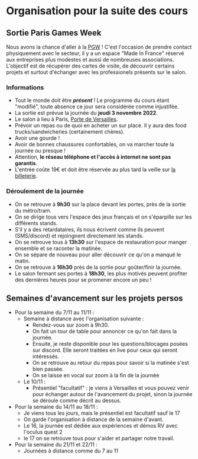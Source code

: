 # Organisation pour la suite des cours


## Sortie Paris Games Week

Nous avons la chance d'aller à la [PGW](https://www.parisgamesweek.com/) ! C'est l'occasion de prendre contact physiquement avec le secteur, il y a un espace "Made In France" réservé aux entreprises plus modestes et aussi de nombreuses associations. L'objectif est de récupérer des cartes de visite, de découvrir certains projets et surtout d'échanger avec les professionels présents sur le salon.

### Informations

- Tout le monde doit être **_présent_** ! Le programme du cours étant "modifié", toute absence ce jour sera considérée comme injustifée.
- La sortie est prévue la journée du **jeudi 3 novembre 2022**.
- Le salon à lieu à Paris, [Porte de Versailles](https://www.google.com/maps?ll=48.829792,2.286561&z=15&t=m&hl=fr&gl=FR&mapclient=embed&q=1+Pl.+de+la+Prte+de+Versailles+75015+Paris).
- Prévoir un repas ou de quoi en acheter un sur place. Il y aura des food trucks/sandwicheries (certainement chères).
- Avoir une gourde !
- Avoir de bonnes chaussures confortables, on va marcher toute la journée ou presque !
- Attention, **le réseau téléphone et l'accès à internet ne sont pas garantis**.
- L'entrée coûte 19€ et doit être réservée au plus tard la veille sur [la billeterie](https://www.parisgamesweek.com/Infos-pratiques/pgw2022-ouverture-de-la-billetterie).

### Déroulement de la journée

- On se retrouve à **9h30** sur la place devant les portes, près de la sortie du métro/tram.
- On se dirige tous vers l'espace des jeux français et on s'éparpille sur les différents stands.
- S'il y a des retardataires, ils nous écrivent comme ils peuvent (SMS/discord) et rejoingnent directement les stands.
- On se retrouve tous à **13h30** sur l'espace de restauration pour manger ensemble et se raconter la matinée.
- On se sépare de nouveau pour aller découvrir ce qu'on a manqué le matin.
- On se retrouve à **16h30** près de la sortie pour goûter/finir la journée.
- Le salon fermant ses portes à **18h30**, les plus motivés peuvent profiter des dernières heures pour se promener encore un peu !


## Semaines d'avancement sur les projets persos

- Pour la semaine du 7/11 au 11/11 :
  - Semaine à distance avec l'organisation suivante :
    - Rendez-vous sur zoom à 9h30.
    - On fait un tour de table pour annoncer ce qu'on fait dans la journée.
    - Ensuite, je reste disponible pour les questions/blocages posées sur discord. Elle seront traitées en live pour ceux qui seront intéressés.
    - On se retrouve au retour du repas pour savoir si la matinée s'est bien passée.
    - On se laisse en vocal sur zoom à la fin de la journée
  - Le 10/11 :
    - Présentiel "facultatif" : je viens à Versailles et vous pouvez venir pour échanger autour de l'avancement du projet, sinon la journée se déroule comme décrit au dessus.
- Pour la semaine du 14/11 au 18/11 : 
  - Je viens tous les jours, mais le présentiel est facultatif sauf le 17
  - On garde l'organisation à distance de la semaine d'avant.
  - Le 16, la journée est dédiée aux expériences et démos RV avec l'oculus quest 2
  - le 17 on se retrouve tous pour s'aider et partager notre travail. 
- Pour la semaine du 21/11 et 22/11 :
  - Journées à distance comme du 7 au 11
